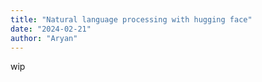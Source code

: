 ```yaml
---
title: "Natural language processing with hugging face"
date: "2024-02-21"
author: "Aryan"
---
```


wip